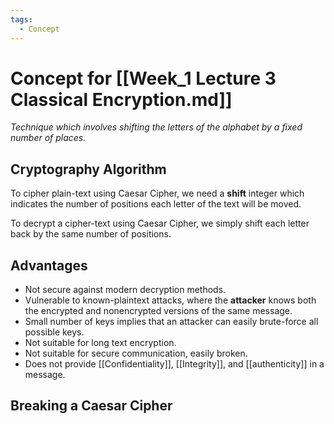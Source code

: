 ```yaml
---
tags:
  - Concept
---
```

# Concept for [[Week_1 Lecture 3 Classical Encryption.md]]

*Technique which involves shifting the letters of the alphabet by a fixed number of places.*

## Cryptography Algorithm

To cipher plain-text using Caesar Cipher, we need a **shift** integer which indicates the number of positions each letter of the text will be moved.

To decrypt a cipher-text using Caesar Cipher, we simply shift each letter back by the same number of positions.

## Advantages

* Not secure against modern decryption methods.
* Vulnerable to known-plaintext attacks, where the **attacker** knows both the encrypted and nonencrypted versions of the same message.
* Small number of keys implies that an attacker can easily brute-force all possible keys.
* Not suitable for long text encryption.
* Not suitable for secure communication, easily broken.
* Does not provide [[Confidentiality]], [[Integrity]], and [[authenticity]] in a message.

## Breaking a Caesar Cipher
